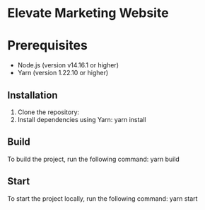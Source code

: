 # Elevate Marketing Website
# Prerequisites
- Node.js (version v14.16.1 or higher)
- Yarn (version 1.22.10 or higher)

## Installation
1. Clone the repository:
2. Install dependencies using Yarn: yarn install
## Build
To build the project, run the following command: yarn build
## Start
To start the project locally, run the following command: yarn start
